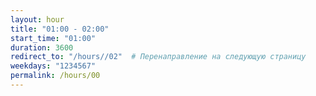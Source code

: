 ```yaml
---
layout: hour
title: "01:00 - 02:00"
start_time: "01:00"
duration: 3600
redirect_to: "/hours//02"  # Перенаправление на следующую страницу
weekdays: "1234567"
permalink: /hours/00
---
```

